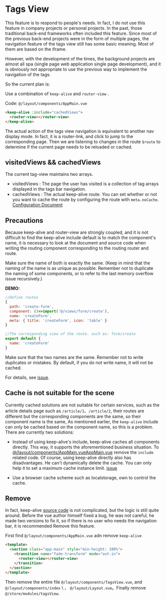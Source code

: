 # Tags View


This feature is to respond to people's needs. In fact, I do not use this feature in company projects or personal projects. In the past, those traditional back-end frameworks often included this feature. Since most of the previous back-end projects were in the form of multiple pages, the navigation feature of the tags view still has some basic meaning. Most of them are based on the iframe.


However, with the development of the times, the background projects are almost all spa (single page web application single page development), and it is obviously not appropriate to use the previous way to implement the navigation of the tags.

So the current plan is:

Use a combination of  `keep-alive` and `router-view` .

Code: `@/layout/components/AppMain.vue `

```html
<keep-alive :include="cachedViews">
  <router-view></router-view>
</keep-alive>
```

The actual action of the tags view navigation is equivalent to another nav display mode. In fact, it is a router-link, and click to jump to the corresponding page. Then we are listening to changes in the route `$route` to determine if the current page needs to be reloaded or cached.


## visitedViews && cachedViews
The current tag-view maintains two arrays.
- visitedViews : The page the user has visited is a collection of tag arrays displayed in the tags bar navigation.
- cachedViews : The actual keep-alive route. You can set whether or not you want to cache the route by configuring the route with `meta.noCache`.
[Configuration Document](router-and-nav.md)

## Precautions
Because keep-alive and router-view are strongly coupled, and it is not difficult to find the keep-alive include default is to match the component's name, it is necessary to look at the document and source code when writing the routing component corresponding to the routing router and route.

Make sure the name of both is exactly the same. (Keep in mind that the naming of the name is as unique as possible. Remember not to duplicate the naming of some components, or to refer to the last memory overflow issue recursively.)


**DEMO:**
```js
//Define routes
{
  path: 'create-form',
  component: ()=>import('@/views/form/create'),
  name: 'createForm',
  meta: { title: 'createForm', icon: 'table' }
}
```

```js
//The corresponding view of the route. such as: form/create
export default {
  name: 'createForm'
}
```

Make sure that the two names are the same. Remember not to write duplicates or mistakes. By default, if you do not write name, it will not be cached.

For details, see
[issue](https://github.com/vuejs/vue/issues/6938#issuecomment-345728620).

## Cache is not suitable for the scene

Currently cached solutions are not suitable for certain services, such as the article details page such as `/article/1`、`/article/2`, their routes are different but the corresponding components are the same, so their component name is the same, As mentioned earlier, the `keep-alive` include can only be cached based on the component name, so this is a problem. There are currently two solutions:

- Instead of using keep-alive's include, keep-alive caches all components directly. This way, it supports the aforementioned business situation.
To [@/layout/components/AppMain.vueAppMain.vue](https://github.com/PanJiaChen/vue-element-admin/blob/master/src/views/layout/components/AppMain.vue) remove the `include` related code. Of course, using keep-alive directly also has disadvantages. He can't dynamically delete the cache. You can only help it to set a maximum cache instance limit.
 [issue](https://github.com/vuejs/vue/issues/6509)

- Use a browser cache scheme such as localstorage, own to control the cache.


## Remove

In fact, keep-alive [source code]((https://github.com/vuejs/vue/blob/dev/src/core/components/keep-alive.js)) is not complicated, but the logic is still quite around. Before the vue author himself fixed a bug, he was not careful, he made two versions to fix it, so if there is no user who needs the navigation bar, it is recommended Remove this feature.

First find
 `@/layout/components/AppMain.vue` adn remove `keep-alive`

```html
<template>
  <section class="app-main" style="min-height: 100%">
    <transition name="fade-transform" mode="out-in">
      <router-view></router-view>
    </transition>
  </section>
</template>
```

Then remove the entire file `@/layout/components/TagsView.vue`, and `@/layout/components/index` \ 、 `@/layout/Layout.vue`。Finally remove `@/store/modules/tagsView`.

